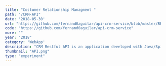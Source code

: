 ```yaml
---
title: "Costumer Relationship Managment "
path: "/CRM-API"
date: '2018-05-30'
url: "https://github.com/fernand0aguilar/api-crm-service/blob/master/README.md"
code: "https://github.com/fernand0aguilar/api-crm-service"
more: ""
year: "2018"
category: 'WebApp'
description: "CRM Restful API is an application developed with Java/SpingBoot to manage data for small shops. It store, secures and provide endpoints to the functionalities. It's modular architecture allows scalability and efficiency."
thumbnail: "API.png"
type: "experiment"
---
```

